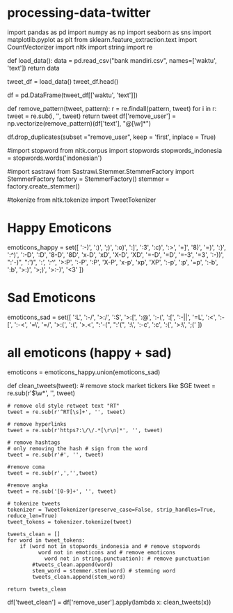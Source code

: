 # processing-data-twitter

import pandas as pd
import numpy as np
import seaborn as sns
import matplotlib.pyplot as plt
from sklearn.feature_extraction.text import CountVectorizer
import nltk 
import string
import re

def load_data():
    data = pd.read_csv("bank mandiri.csv", names=['waktu', 'text'])
    return data
    
tweet_df = load_data()
tweet_df.head()

df  = pd.DataFrame(tweet_df[['waktu', 'text']])

def remove_pattern(tweet, pattern):
    r = re.findall(pattern, tweet)
    for i in r:
        tweet = re.sub(i, '', tweet)
        return tweet
df['remove_user'] = np.vectorize(remove_pattern)(df['text'], "@[\w]*")

df.drop_duplicates(subset ="remove_user", keep = 'first', inplace = True)

#import stopword
from nltk.corpus import stopwords 
stopwords_indonesia = stopwords.words('indonesian')

#import sastrawi
from Sastrawi.Stemmer.StemmerFactory import StemmerFactory
factory = StemmerFactory()
stemmer = factory.create_stemmer()

#tokenize
from nltk.tokenize import TweetTokenizer

# Happy Emoticons
emoticons_happy = set([
    ':-)', ':)', ';)', ':o)', ':]', ':3', ':c)', ':>', '=]', '8)', '=)', ':}',
    ':^)', ':-D', ':D', '8-D', '8D', 'x-D', 'xD', 'X-D', 'XD', '=-D', '=D',
    '=-3', '=3', ':-))', ":'-)", ":')", ':*', ':^*', '>:P', ':-P', ':P', 'X-P',
    'x-p', 'xp', 'XP', ':-p', ':p', '=p', ':-b', ':b', '>:)', '>;)', '>:-)',
    '<3'
    ])

# Sad Emoticons
emoticons_sad = set([
    ':L', ':-/', '>:/', ':S', '>:[', ':@', ':-(', ':[', ':-||', '=L', ':<',
    ':-[', ':-<', '=\\', '=/', '>:(', ':(', '>.<', ":'-(", ":'(", ':\\', ':-c',
    ':c', ':{', '>:\\', ';('
    ])

# all emoticons (happy + sad)
emoticons = emoticons_happy.union(emoticons_sad)

def clean_tweets(tweet):
    # remove stock market tickers like $GE
    tweet = re.sub(r'\$\w*', '', tweet)

    # remove old style retweet text "RT"
    tweet = re.sub(r'^RT[\s]+', '', tweet)

    # remove hyperlinks
    tweet = re.sub(r'https?:\/\/.*[\r\n]*', '', tweet)

    # remove hashtags
    # only removing the hash # sign from the word
    tweet = re.sub(r'#', '', tweet)

    #remove coma
    tweet = re.sub(r',','',tweet)

    #remove angka
    tweet = re.sub('[0-9]+', '', tweet)

    # tokenize tweets
    tokenizer = TweetTokenizer(preserve_case=False, strip_handles=True, reduce_len=True)
    tweet_tokens = tokenizer.tokenize(tweet)

    tweets_clean = []    
    for word in tweet_tokens:
        if (word not in stopwords_indonesia and # remove stopwords
              word not in emoticons and # remove emoticons
                word not in string.punctuation): # remove punctuation
            #tweets_clean.append(word)
            stem_word = stemmer.stem(word) # stemming word
            tweets_clean.append(stem_word)

    return tweets_clean
    
df['tweet_clean'] = df['remove_user'].apply(lambda x: clean_tweets(x))
